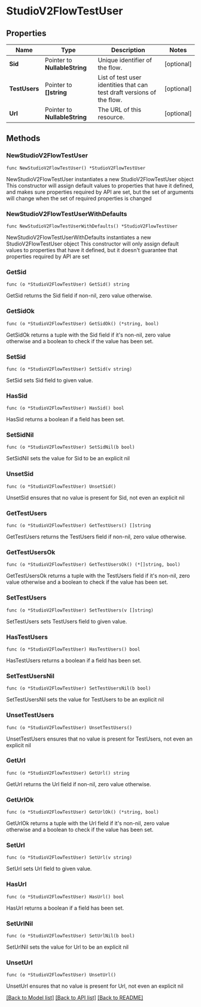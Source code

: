 # StudioV2FlowTestUser

## Properties

Name | Type | Description | Notes
------------ | ------------- | ------------- | -------------
**Sid** | Pointer to **NullableString** | Unique identifier of the flow. | [optional] 
**TestUsers** | Pointer to **[]string** | List of test user identities that can test draft versions of the flow. | [optional] 
**Url** | Pointer to **NullableString** | The URL of this resource. | [optional] 

## Methods

### NewStudioV2FlowTestUser

`func NewStudioV2FlowTestUser() *StudioV2FlowTestUser`

NewStudioV2FlowTestUser instantiates a new StudioV2FlowTestUser object
This constructor will assign default values to properties that have it defined,
and makes sure properties required by API are set, but the set of arguments
will change when the set of required properties is changed

### NewStudioV2FlowTestUserWithDefaults

`func NewStudioV2FlowTestUserWithDefaults() *StudioV2FlowTestUser`

NewStudioV2FlowTestUserWithDefaults instantiates a new StudioV2FlowTestUser object
This constructor will only assign default values to properties that have it defined,
but it doesn't guarantee that properties required by API are set

### GetSid

`func (o *StudioV2FlowTestUser) GetSid() string`

GetSid returns the Sid field if non-nil, zero value otherwise.

### GetSidOk

`func (o *StudioV2FlowTestUser) GetSidOk() (*string, bool)`

GetSidOk returns a tuple with the Sid field if it's non-nil, zero value otherwise
and a boolean to check if the value has been set.

### SetSid

`func (o *StudioV2FlowTestUser) SetSid(v string)`

SetSid sets Sid field to given value.

### HasSid

`func (o *StudioV2FlowTestUser) HasSid() bool`

HasSid returns a boolean if a field has been set.

### SetSidNil

`func (o *StudioV2FlowTestUser) SetSidNil(b bool)`

 SetSidNil sets the value for Sid to be an explicit nil

### UnsetSid
`func (o *StudioV2FlowTestUser) UnsetSid()`

UnsetSid ensures that no value is present for Sid, not even an explicit nil
### GetTestUsers

`func (o *StudioV2FlowTestUser) GetTestUsers() []string`

GetTestUsers returns the TestUsers field if non-nil, zero value otherwise.

### GetTestUsersOk

`func (o *StudioV2FlowTestUser) GetTestUsersOk() (*[]string, bool)`

GetTestUsersOk returns a tuple with the TestUsers field if it's non-nil, zero value otherwise
and a boolean to check if the value has been set.

### SetTestUsers

`func (o *StudioV2FlowTestUser) SetTestUsers(v []string)`

SetTestUsers sets TestUsers field to given value.

### HasTestUsers

`func (o *StudioV2FlowTestUser) HasTestUsers() bool`

HasTestUsers returns a boolean if a field has been set.

### SetTestUsersNil

`func (o *StudioV2FlowTestUser) SetTestUsersNil(b bool)`

 SetTestUsersNil sets the value for TestUsers to be an explicit nil

### UnsetTestUsers
`func (o *StudioV2FlowTestUser) UnsetTestUsers()`

UnsetTestUsers ensures that no value is present for TestUsers, not even an explicit nil
### GetUrl

`func (o *StudioV2FlowTestUser) GetUrl() string`

GetUrl returns the Url field if non-nil, zero value otherwise.

### GetUrlOk

`func (o *StudioV2FlowTestUser) GetUrlOk() (*string, bool)`

GetUrlOk returns a tuple with the Url field if it's non-nil, zero value otherwise
and a boolean to check if the value has been set.

### SetUrl

`func (o *StudioV2FlowTestUser) SetUrl(v string)`

SetUrl sets Url field to given value.

### HasUrl

`func (o *StudioV2FlowTestUser) HasUrl() bool`

HasUrl returns a boolean if a field has been set.

### SetUrlNil

`func (o *StudioV2FlowTestUser) SetUrlNil(b bool)`

 SetUrlNil sets the value for Url to be an explicit nil

### UnsetUrl
`func (o *StudioV2FlowTestUser) UnsetUrl()`

UnsetUrl ensures that no value is present for Url, not even an explicit nil

[[Back to Model list]](../README.md#documentation-for-models) [[Back to API list]](../README.md#documentation-for-api-endpoints) [[Back to README]](../README.md)


